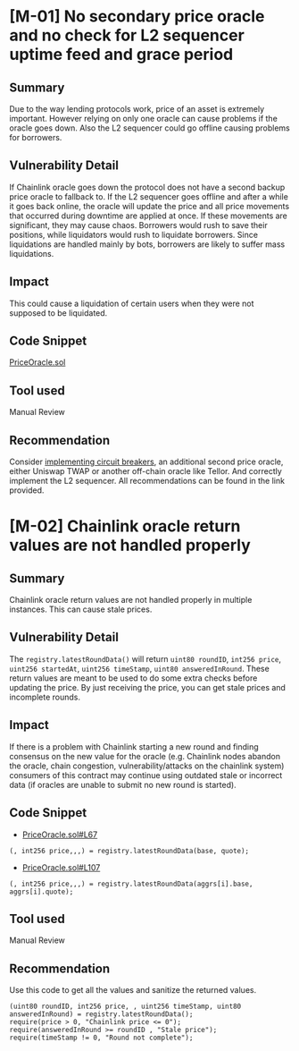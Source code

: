 # [M-01] No secondary price oracle and no check for L2 sequencer uptime feed and grace period

## Summary

Due to the way lending protocols work, price of an asset is extremely important. However relying on only one oracle can cause problems if the oracle goes down. Also the L2 sequencer could go offline causing problems for borrowers.

## Vulnerability Detail

If Chainlink oracle goes down the protocol does not have a second backup price oracle to fallback to.
If the L2 sequencer goes offline and after a while it goes back online, the oracle will update the price and all price movements that occurred during downtime are applied at once. If these movements are significant, they may cause chaos. Borrowers would rush to save their positions, while liquidators would rush to liquidate borrowers. Since liquidations are handled mainly by bots, borrowers are likely to suffer mass liquidations.

## Impact

This could cause a liquidation of certain users when they were not supposed to be liquidated.

## Code Snippet

[PriceOracle.sol](https://github.com/sherlock-audit/2023-05-ironbank/blob/main/ib-v2/src/protocol/oracle/PriceOracle.sol#L1)

## Tool used

Manual Review

## Recommendation

Consider [implementing circuit breakers](https://0xmacro.com/blog/how-to-consume-chainlink-price-feeds-safely/), an additional second price oracle, either Uniswap TWAP or another off-chain oracle like Tellor. And correctly implement the L2 sequencer. All recommendations can be found in the link provided.

# [M-02] Chainlink oracle return values are not handled properly

## Summary

Chainlink oracle return values are not handled properly in multiple instances. This can cause stale prices.

## Vulnerability Detail

The `registry.latestRoundData()` will return `uint80 roundID`, `int256 price`, `uint256 startedAt`, `uint256 timeStamp`, `uint80 answeredInRound`. These return values are meant to be used to do some extra checks before updating the price. By just receiving the price, you can get stale prices and incomplete rounds.

## Impact

If there is a problem with Chainlink starting a new round and finding consensus on the new value for the oracle (e.g. Chainlink nodes abandon the oracle, chain congestion, vulnerability/attacks on the chainlink system) consumers of this contract may continue using outdated stale or incorrect data (if oracles are unable to submit no new round is started).

## Code Snippet

- [PriceOracle.sol#L67](https://github.com/sherlock-audit/2023-05-ironbank/blob/main/ib-v2/src/protocol/oracle/PriceOracle.sol#L67)

```solidity
(, int256 price,,,) = registry.latestRoundData(base, quote);
```

- [PriceOracle.sol#L107](https://github.com/sherlock-audit/2023-05-ironbank/blob/main/ib-v2/src/protocol/oracle/PriceOracle.sol#L107)

```solidity
(, int256 price,,,) = registry.latestRoundData(aggrs[i].base, aggrs[i].quote);
```

## Tool used

Manual Review

## Recommendation

Use this code to get all the values and sanitize the returned values.

```solidity
(uint80 roundID, int256 price, , uint256 timeStamp, uint80 answeredInRound) = registry.latestRoundData();
require(price > 0, "Chainlink price <= 0");
require(answeredInRound >= roundID , "Stale price");
require(timeStamp != 0, "Round not complete");
```
